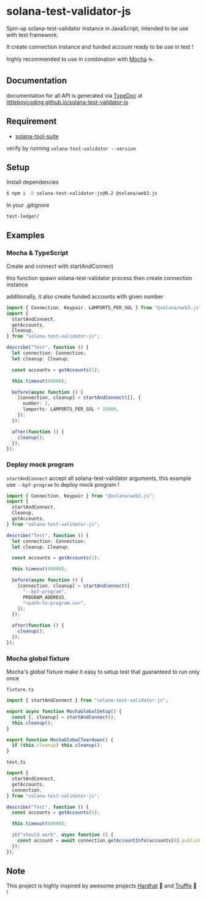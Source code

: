 # solana-test-validator-js

Spin-up solana-test-validator instance in JavaScript, intended to be use with test framework.

It create connection instance and funded account ready to be use in test !

highly recommended to use in combination with [Mocha](https://mochajs.org) ☕.

## Documentation

documentation for all API is generated via [TypeDoc](https://typedoc.org) at [littleboycoding.github.io/solana-test-validator-js](https://littleboycoding.github.io/solana-test-validator-js)

## Requirement

- [solana-tool-suite](https://docs.solana.com/cli/install-solana-cli-tools)

verify by running `solana-test-validator --version`

## Setup

Install dependencies

```sh
$ npm i -D solana-test-validator-js@0.2 @solana/web3.js
```

In your .gitignore

```gitignore
test-ledger/
```

## Examples

### Mocha & TypeScript

Create and connect with startAndConnect

this function spawn solana-test-validator process then create connection instance

additionally, it also create funded accounts with given number

```typescript
import { Connection, Keypair, LAMPORTS_PER_SOL } from "@solana/web3.js";
import {
  startAndConnect,
  getAccounts,
  Cleanup,
} from "solana-test-validator-js";

describe("Test", function () {
  let connection: Connection;
  let cleanup: Cleanup;

  const accounts = getAccounts(1);

  this.timeout(60000);

  before(async function () {
    [connection, cleanup] = startAndConnect([], {
      number: 1,
      lamports: LAMPORTS_PER_SOL * 10000,
    });
  });

  after(function () {
    cleanup();
  });
});
```

### Deploy mock program

`startAndConnect` accept all solana-test-validator arguments, this example use `--bpf-program` to deploy mock program !

```typescript
import { Connection, Keypair } from "@solana/web3.js";
import {
  startAndConnect,
  Cleanup,
  getAccounts,
} from "solana-test-validator-js";

describe("Test", function () {
  let connection: Connection;
  let cleanup: Cleanup;

  const accounts = getAccounts(1);

  this.timeout(60000);

  before(async function () {
    [connection, cleanup] = startAndConnect([
      "--bpf-program",
      PROGRAM_ADDRESS,
      "<path-to-program.so>",
    ]);
  });

  after(function () {
    cleanup();
  });
});
```

### Mocha global fixture

Mocha's global fixture make it easy to setup test that guaranteed to run only once

`fixture.ts`

```typescript
import { startAndConnect } from "solana-test-validator-js";

export async function MochaGlobalSetup() {
  const [, cleanup] = startAndConnect();
  this.cleanup();
}

export function MochaGlobalTeardown() {
  if (this.cleanup) this.cleanup();
}
```

`test.ts`

```typescript
import {
  startAndConnect,
  getAccounts,
  connection,
} from "solana-test-validator-js";

describe("Test", function () {
  const accounts = getAccounts(1);

  this.timeout(60000);

  it("should work", async function () {
    const account = await connection.getAccountInfo(accounts[0].publicKey);
  });
});
```

## Note

This project is highly inspired by awesome projects [Hardhat](https://hardhat.org) 👷 and [Truffle](https://trufflesuite.com) 🍫 !
